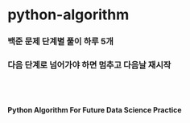 # python-algorithm
### 백준 문제 단계별 풀이 하루 5개
### 다음 단계로 넘어가야 하면 멈추고 다음날 재시작
<br/><br/>
#### Python Algorithm For Future Data Science Practice
